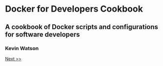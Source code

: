 # Docker for Developers Cookbook

## A cookbook of Docker scripts and configurations for software developers

### Kevin Watson

[Next >>](001-preface.md)
